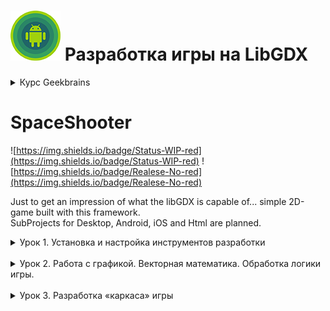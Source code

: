 # ![android_logo](https://github.com/InsaneDan/InsaneDan/blob/main/Android.png) Разработка игры на LibGDX
<details>
<summary>Курс Geekbrains</summary>

Преподаватель: Алексей Кутепов  
Дата проведения: 23.08.2021–16.09.2021
</details>

# SpaceShooter
![https://img.shields.io/badge/Status-WIP-red](https://img.shields.io/badge/Status-WIP-red) ![https://img.shields.io/badge/Realese-No-red](https://img.shields.io/badge/Realese-No-red)

Just to get an impression of what the libGDX is capable of... simple 2D-game built with this
framework.  
SubProjects for Desktop, Android, iOS and Html are planned.



<details>
<summary>Урок 1. Установка и настройка инструментов разработки</summary>

<details>
<summary>Задание к уроку </summary>

1. Установить все необходимые инструменты
2. Создать проект и убедиться что он запускается
3. Залить проект на GitHub
4. Создать новую ветку
5. Выбрать картинку для фона и отрисовать. Изменения выполнить в новой ветке
6. Сделать pull-request к ветке master
7. Сдать ДЗ в виде pull-request
</details>

**Решение**
1) Размеры экрана приложения заданы через LwjglApplicationConfiguration config.
2) настройка setColor и позиционирование:
* дефолтное изображение (badlogic.jpg) в синем цвете и прозрачное;
* TextureRegion (надпись BAD из дефолтного изображения) в исходной цветовой гамме, непрозрачное, поверх всех слоев;
* оба изображения центрированы относительно поля приложения.
</details>
 
<details>
<summary>Урок 2. Работа с графикой. Векторная математика. Обработка логики игры.</summary>

<details>
<summary>Задание к уроку </summary>

1. Изучить материал из методички и статьи: https://habr.com/post/131931/
2. Реализовать движение логотипа badlogic (можно свою картинку вставить) при нажатии клавиши мыши (touchDown) в точку нажатия на экране и остановку в данной точке.
</details>

**Решение**
- input events - ЛКМ/touchDown;
- объекты (target и follower) используют одну текстуру;
- "центровка" движения объектов и вращения (через origin);
- ротация объектов в противоположных направлениях, 1 оборот за 2 секунды;
- объект follower каждую секунду уменьшается в размере на 20% и возвращается к исходному размеру, во процессе изменения размера меняется цвет (в max и min точках - исходный цвет);
- при приближении к цели скорость уменьшается – реализовано через расчет координат.

**! TODO:** Pасcчитать через взаимодействие (сложение) векторов - положение и ускорение - не получилось.

![LibGDX_lesson2_homework](https://github.com/InsaneDan/InsaneDan/blob/main/LibGDX_sps2.gif)

</details>
 
<details>
<summary>Урок 3. Разработка «каркаса» игры</summary>

<details>
<summary>Задание к уроку </summary>

1. Разобраться с темой урока.
2. Адаптировать ДЗ 2 к новой архитектуре проекта. Желательно всю логику которая касается обработки логотипа по максимуму разместить в классе Logo
</details>

**Решение**
- на уроке: пересчет координатной сетки границ экрана, границ игрового мира;
- движение объекта с ускорением в том направлении, куда он нацелен, после достижения заданного максимума скорость не увеличивается;
- разворот во время движения, полный оборот на 360° выполняется за 1 секунду;
- для вращения выбирается меньший угол;
- при выравнивании угловой скорости и скорости поворота - объект может уйти в бесконечную петлю, если не сдвинуть мишень.

![LibGDX_lesson2_homework](https://github.com/InsaneDan/InsaneDan/blob/main/LibGDX_sps3.gif)

</details>

